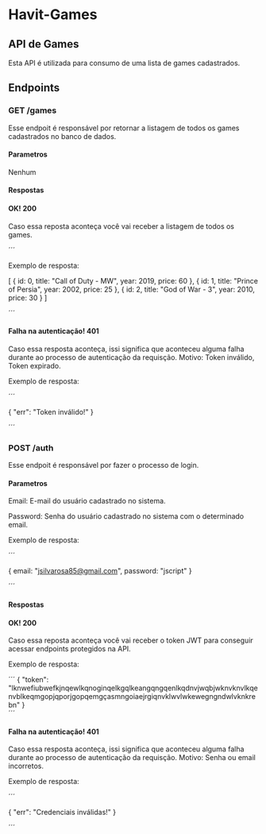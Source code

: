 # Havit-Games

## API de Games

Esta API é utilizada para consumo de uma lista de games cadastrados.

## Endpoints

### GET /games

Esse endpoit é responsável por retornar a listagem de todos os games cadastrados no banco de dados.

#### Parametros

Nenhum

#### Respostas

#### OK! 200

Caso essa reposta aconteça você vai receber a listagem de todos os games.

´´´

Exemplo de resposta:

  [
        {
            id: 0,
            title: "Call of Duty - MW",
            year: 2019,
            price: 60
        },
        {
            id: 1,
            title: "Prince of Persia",
            year: 2002,
            price: 25
        },
        {
            id: 2,
            title: "God of War - 3",
            year: 2010,
            price: 30
        }
    ]
   
   
´´´
#### Falha na autenticação! 401

Caso essa resposta aconteça, issi significa que aconteceu alguma falha durante ao processo de autenticação da requisção. Motivo: Token inválido, Token expirado.

Exemplo de resposta:

´´´

{
  "err": "Token inválido!"
}

´´´

### POST /auth

Esse endpoit é responsável por fazer o processo de login.

#### Parametros

Email: E-mail do usuário cadastrado no sistema.

Password: Senha do usuário cadastrado no sistema com o determinado email.

Exemplo de resposta:

´´´

{
email: "jsilvarosa85@gmail.com",
password: "jscript"
}

´´´

#### Respostas

#### OK! 200

Caso essa reposta aconteça você vai receber o token JWT para conseguir acessar endpoints protegidos na API.

Exemplo de resposta:

´´´
        {
            "token":
            "lknwefiubwefkjnqewlkqnoginqelkgqlkeangqngqenlkqdnvjwqbjwknvknvlkqenvblkeqmgopjqporjgopqemgçasmngoiaejrgiqnvklwvlwkewegngndwlvknkrebn"
        }    
´´´

#### Falha na autenticação! 401

Caso essa resposta aconteça, issi significa que aconteceu alguma falha durante ao processo de autenticação da requisção. Motivo: Senha ou email incorretos.

Exemplo de resposta:

´´´

{
  "err": "Credenciais inválidas!"
}

´´´
